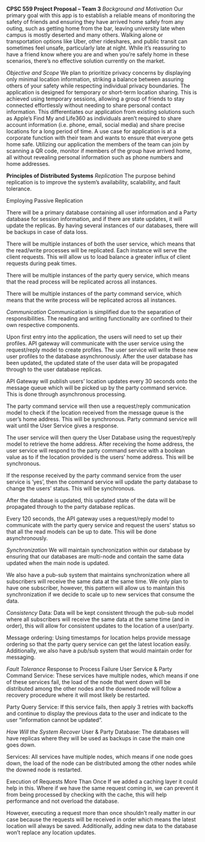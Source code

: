 **CPSC 559 Project Proposal – Team 3**
_Background and Motivation_
Our primary goal with this app is to establish a reliable means of monitoring the safety of friends and ensuring they have arrived home safely from any outing, such as getting home from the bar, leaving university late when campus is mostly deserted and many others. Walking alone or transportation options like Uber, other rideshares, and public transit can sometimes feel unsafe, particularly late at night. While it’s reassuring to have a friend know where you are and when you’re safely home in these scenarios, there’s no effective solution currently on the market.

_Objective and Scope_
We plan to prioritize privacy concerns by displaying only minimal location information, striking a balance between assuring others of your safety while respecting individual privacy boundaries. The application is designed for temporary or short-term location sharing. This is achieved using temporary sessions, allowing a group of friends to stay connected effortlessly without needing to share personal contact information. This differentiates our application from existing solutions such as Apple’s Find My and Life360 as individuals aren’t required to share account information (i.e. phone, email, social media) and share precise locations for a long period of time. A use case for application is at a corporate function with their team and wants to ensure that everyone gets home safe. Utilizing our application the members of the team can join by scanning a QR code, monitor if members of the group have arrived home, all without revealing personal information such as phone numbers and home addresses.

**Principles of Distributed Systems**
_Replication_
The purpose behind replication is to improve the system’s availability, scalability, and fault tolerance.

Employing Passive Replication

There will be a primary database containing all user information and a Party database for session information, and if there are state updates, it will update the replicas. By having several instances of our databases, there will be backups in case of data loss.

There will be multiple instances of both the user service, which means that the read/write processes will be replicated. Each instance will serve the client requests. This will allow us to load balance a greater influx of client requests during peak times.

There will be multiple instances of the party query service, which means that the read process will be replicated across all instances.

There will be multiple instances of the party command service, which means that the write process will be replicated across all instances.

_Communication_
Communication is simplified due to the separation of responsibilities. The reading and writing functionality are confined to their own respective components.

Upon first entry into the application, the users will need to set up their profiles. API gateway will communicate with the user service using the request/reply model to create profiles. The user service will write these new user profiles to the database asynchronously. After the user database has been updated, the updated state of the user data will be propagated through to the user database replicas.

API Gateway will publish users’ location updates every 30 seconds onto the message queue which will be picked up by the party command service. This is done through asynchronous processing.

The party command service will then use a request/reply communication model to check if the location received from the message queue is the user’s home address. This will be synchronous. Party command service will wait until the User Service gives a response.

The user service will then query the User Database using the request/reply model to retrieve the home address. After receiving the home address, the user service will respond to the party command service with a boolean value as to if the location provided is the users’ home address. This will be synchronous.

If the response received by the party command service from the user service is ‘yes’, then the command service will update the party database to change the users’ status. This will be synchronous.

After the database is updated, this updated state of the data will be propagated through to the party database replicas.

Every 120 seconds, the API gateway uses a request/reply model to communicate with the party query service and request the users’ status so that all the read models can be up to date. This will be done asynchronously.

_Synchronization_
We will maintain synchronization within our database by ensuring that our databases are multi-node and contain the same data updated when the main node is updated.

We also have a pub-sub system that maintains synchronization where all subscribers will receive the same data at the same time. We only plan to have one subscriber, however, this pattern will allow us to maintain this synchronization if we decide to scale up to new services that consume the data.

_Consistency_
Data: Data will be kept consistent through the pub-sub model where all subscribers will receive the same data at the same time (and in order), this will allow for consistent updates to the location of a user/party.

Message ordering: Using timestamps for location helps provide message ordering so that the party query service can get the latest location easily. Additionally, we also have a pub/sub system that would maintain order for messaging.

_Fault Tolerance_
Response to Process Failure
User Service & Party Command Service: These services have multiple nodes, which means if one of these services fail, the load of the node that went down will be distributed among the other nodes and the downed node will follow a recovery procedure where it will most likely be restarted.

Party Query Service: If this service fails, then apply 3 retries with backoffs and continue to display the previous data to the user and indicate to the user “information cannot be updated”.

_How Will the System Recover_
User & Party Database: The databases will have replicas where they will be used as backups in case the main one goes down.

Services: All services have multiple nodes, which means if one node goes down, the load of the node can be distributed among the other nodes while the downed node is restarted.

Execution of Requests More Than Once
If we added a caching layer it could help in this. Where if we have the same request coming in, we can prevent it from being processed by checking with the cache, this will help performance and not overload the database.

However, executing a request more than once shouldn’t really matter in our case because the requests will be received in order which means the latest location will always be saved. Additionally, adding new data to the database won’t replace any location updates.
